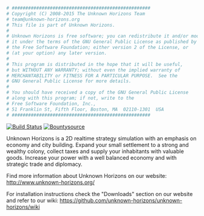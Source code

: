 ```python
# ###################################################
# Copyright (C) 2008-2015 The Unknown Horizons Team
# team@unknown-horizons.org
# This file is part of Unknown Horizons.
#
# Unknown Horizons is free software; you can redistribute it and/or modify
# it under the terms of the GNU General Public License as published by
# the Free Software Foundation; either version 2 of the License, or
# (at your option) any later version.
#
# This program is distributed in the hope that it will be useful,
# but WITHOUT ANY WARRANTY; without even the implied warranty of
# MERCHANTABILITY or FITNESS FOR A PARTICULAR PURPOSE.  See the
# GNU General Public License for more details.
#
# You should have received a copy of the GNU General Public License
# along with this program; if not, write to the
# Free Software Foundation, Inc.,
# 51 Franklin St, Fifth Floor, Boston, MA  02110-1301  USA
# ###################################################
```

[![Build Status](https://travis-ci.org/unknown-horizons/unknown-horizons.svg?branch=master)](https://travis-ci.org/unknown-horizons/unknown-horizons)
 [![Bountysource](https://www.bountysource.com/badge/team?team_id=9261&style=bounties_received)](https://www.bountysource.com/teams/unknown-horizons/issues?utm_source=unknown-horizons&utm_medium=shield&utm_campaign=bounties_received)

Unknown Horizons is a 2D realtime strategy simulation with an
emphasis on economy and city building. Expand your small
settlement to a strong and wealthy colony, collect taxes and
supply your inhabitants with valuable goods. Increase your
power with a well balanced economy and with strategic trade
and diplomacy.

Find more information about Unknown Horizons on our website:
http://www.unknown-horizons.org/

For installation instructions check the "Downloads" section on
our website and refer to our wiki:
https://github.com/unknown-horizons/unknown-horizons/wiki

